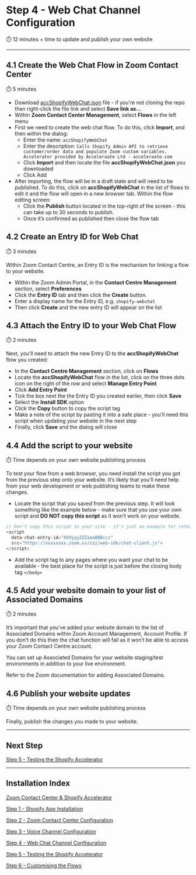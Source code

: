 # Step 4 - Web Chat Channel Configuration

⏱️ 12 minutes + time to update and publish your own website

---

## 4.1 Create the Web Chat Flow in Zoom Contact Center

⏱️ 5 minutes

- Download [accShopifyWebChat.json](../accShopifyWebChat.json) file - if you're not cloning the repo then right-click the file link and select **Save link as...**
- Within **Zoom Contact Center Management**, select **Flows** in the left menu
- First we need to create the web chat flow. To do this, click **Import**, and then within the dialog:
  - Enter the name: `accShopifyWebChat`
  - Enter the description: `Calls Shopify Admin API to retrieve customer/order data and populate Zoom custom variables. Accelerator provided by Acceleraate Ltd - acceleraate.com`
  - Click **Import** and then locate the file **accShopifyWebChat.json** you downloaded
  - Click Add
- After importing, the flow will be in a draft state and will need to be published. To do this, click on **accShopifyWebChat** in the list of flows to edit it and the flow will open in a new browser tab. Within the flow editing screen:
  - Click the **Publish** button located in the top-right of the screen - this can take up to 30 seconds to publish.
  - Once it’s confirmed as published then close the flow tab

## 4.2 Create an Entry ID for Web Chat

⏱️ 3 minutes

Within Zoom Contact Centre, an Entry ID is the mechanism for linking a flow to your website.

- Within the Zoom Admin Portal, in the **Contact Centre Management** section, select **Preferences**
- Click the **Entry ID** tab and then click the **Create** button.
- Enter a display name for the Entry ID, e.g. `shopify-webchat`
- Then click **Create** and the new entry ID will appear on the list

## 4.3 Attach the Entry ID to your Web Chat Flow

⏱️ 2 minutes

Next, you’ll need to attach the new Entry ID to the **accShopifyWebChat** flow you created:

- In the **Contact Centre Management** section, click on **Flows**
- Locate the **accShopifyWebChat** flow in the list, click on the three dots icon on the right of the row and select **Manage Entry Point**
- Click **Add Entry Point**
- Tick the box next the the Entry ID you created earlier, then click **Save**
- Select the **Install SDK** option
- Click the **Copy** button to copy the script tag
- Make a note of the script by pasting it into a safe place - you’ll need this script when updating your website in the next step
- Finally, click **Save** and the dialog will close

## 4.4 Add the script to your website

⏱️ Time depends on your own website publishing process

To test your flow from a web browser, you need install the script you got from the previous step onto your website. It’s likely that you’ll need help from your web development or web publishing teams to make these changes.

- Locate the script that you saved from the previous step. It will look something like the example below - make sure that you use your own script and **DO NOT copy this script** as it won’t work on your website.

```JavaScript
// Don't copy this script to your site - it's just an example for reference
<script
  data-chat-entry-id="XXXyyyZZZaaaBBBccc"
  src="https://xxxxxxxx.zoom.us/zzz/web-sdk/chat-client.js">
</script>
```

- Add the script tag to any pages where you want your chat to be available - the best place for the script is just before the closing body tag `</body>`

## 4.5 Add your website domain to your list of Associated Domains

⏱️ 2 minutes

It’s important that you’ve added your website domain to the list of Associated Domains within Zoom Account Management, Account Profile. If you don’t do this then the chat function will fail as it won’t be able to access your Zoom Contact Centre account.

You can set up Associated Domains for your website staging/test environments in addition to your live environment.

Refer to the Zoom documentation for adding Associated Domains.

## 4.6 Publish your website updates

⏱️ Time depends on your own website publishing process

Finally, publish the changes you made to your website.

---

## Next Step

[Step 5 - Testing the Shopify Accelerator](step-5.md)

---

## Installation Index

[Zoom Contact Center &amp; Shopify Accelerator](../README.md)

[Step 1 - Shopify App Installation](step-1.md)

[Step 2 - Zoom Contact Center Configuration](step-2.md)

[Step 3 - Voice Channel Configuration](step-3.md)

[Step 4 - Web Chat Channel Configuration](step-4.md)

[Step 5 - Testing the Shopify Accelerator](step-5.md)

[Step 6 - Customising the Flows](step-6.md)
